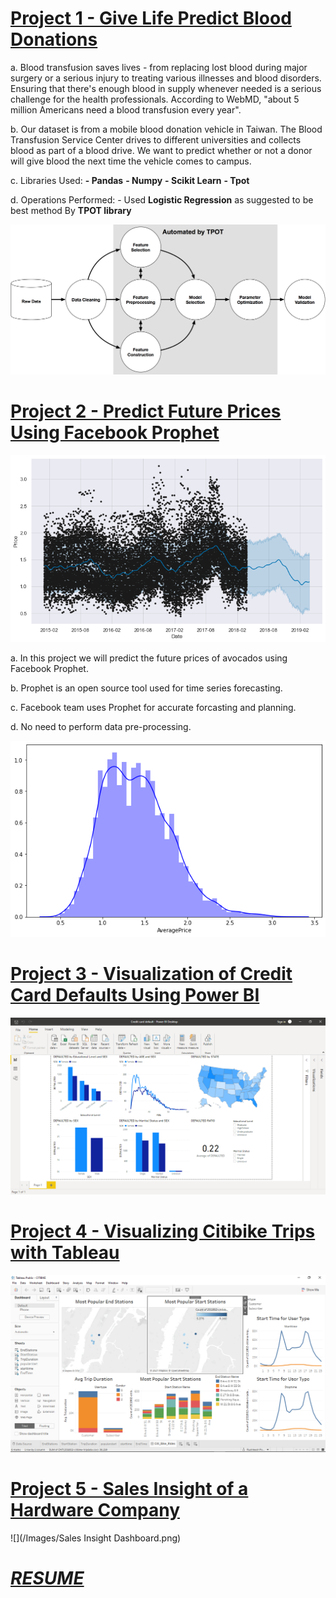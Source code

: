 # [Project 1 - Give Life Predict Blood Donations](https://github.com/RushikeshPokale/Give_Life-Predict_Blood_Donations)
  
  a. Blood transfusion saves lives - from replacing lost blood during major surgery or a serious injury to treating various illnesses and blood disorders. Ensuring that there's enough blood in supply whenever needed is a serious challenge for the health professionals. According to WebMD, "about 5 million Americans need a blood transfusion every year".

  b. Our dataset is from a mobile blood donation vehicle in Taiwan. The Blood Transfusion Service Center drives to different universities and collects blood as part of a blood drive. We want to predict whether or not a donor will give blood the next time the vehicle comes to campus.

  c. Libraries Used:
                    **- Pandas**
                    **- Numpy**
                    **- Scikit Learn**
                    **- Tpot**
  
  d. Operations Performed:
                    - Used **Logistic Regression** as suggested to be best method By **TPOT library**
           
![](/Images/Tpot.png)
                    
                    
# [Project 2 - Predict Future Prices Using Facebook Prophet](https://github.com/RushikeshPokale/Predict-Future-Prices-Using-Facebook-Prophet)

![](/Images/forecast2.png)

  a. In this project we will predict the future prices of avocados using Facebook Prophet.
   
  b. Prophet is an open source tool used for time series forecasting.
  
  c. Facebook team uses Prophet for accurate forcasting and planning.
  
  d. No need to perform data pre-processing.
  
![](/Images/avgprice.png)  

# [Project 3 - Visualization of Credit Card Defaults Using Power BI](https://github.com/RushikeshPokale/Visualization-of-Credit-Card-Defaults-Using-Power-BI)

![](/Images/CreditCardDefault.png)

# [Project 4 - Visualizing Citibike Trips with Tableau](https://public.tableau.com/profile/rushikesh.pokale#!/vizhome/CITIBIKE_16043464092430/Citi_Bike_Rides)

![](/Images/CITIBIKE.png)

# [Project 5 - Sales Insight of a Hardware Company](https://public.tableau.com/profile/rushikesh.pokale#!/vizhome/SalesInsight_16169556244910/Dashboard1)

![](/Images/Sales Insight Dashboard.png)
# ***[RESUME](https://github.com/RushikeshPokale/Rushikesh_Portfolio/blob/main/RMP.pdf)***



  


